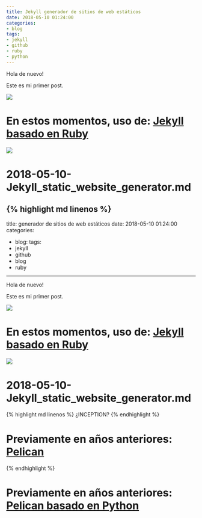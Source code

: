 ```yaml
---
title: Jekyll generador de sitios de web estáticos
date: 2018-05-10 01:24:00
categories:
- blog
tags:
- jekyll
- github
- ruby
- python
---
```


Hola de nuevo!

Este es mi primer post.

![](/assets/images/jekyll-logo.png)

# En estos momentos, uso de: [Jekyll basado en Ruby](https://jekyllrb.com/)

![](/assets/images/dr._jekyll_y_mr._hyde-2.jpg)

# 2018-05-10-Jekyll_static_website_generator.md

{% highlight md linenos %}
---
title: generador de sitios de web estáticos
date: 2018-05-10 01:24:00
categories:
- blog:
tags:
- jekyll
- github
- blog
- ruby
---

Hola de nuevo!

Este es mi primer post.

![](/assets/images/jekyll-logo.png)

# En estos momentos, uso de: [Jekyll basado en Ruby](https://jekyllrb.com/)

![](/assets/images/dr._jekyll_y_mr._hyde-2.jpg)

# 2018-05-10-Jekyll_static_website_generator.md

\{\% highlight md linenos \%\}
¿INCEPTION?
\{\% endhighlight \%\}

# Previamente en años anteriores: [Pelican](http://pelican.npr3s.com/)
{% endhighlight %}

# Previamente en años anteriores: [Pelican basado en Python](http://pelican.npr3s.com/)
